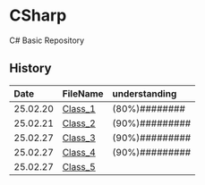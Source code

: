 # CSharp
 C# Basic Repository

## History

|Date|FileName|understanding|
|:--|:--|:--|
|25.02.20|[Class_1](./markdown/class_1.md)|(80%)########|
|25.02.21|[Class_2](./markdown/class_2.md)|(90%)#########|
|25.02.27|[Class_3](./markdown/class_3.md)|(90%)#########|
|25.02.27|[Class_4](./markdown/class_4.md)|(90%)#########|
|25.02.27|[Class_5](./markdown/class_5.md)||